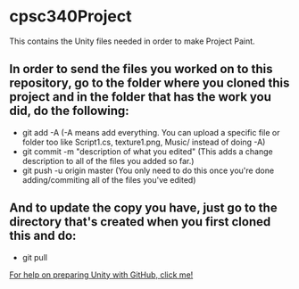 # cpsc340Project
This contains the Unity files needed in order to make Project Paint. 

## In order to send the files you worked on to this repository, go to the folder where you cloned this project and in the folder that has the work you did, do the following:
- git add -A (-A means add everything. You can upload a specific file or folder too like Script1.cs, texture1.png, Music/ instead of doing -A)
- git commit -m "description of what you edited" (This adds a change description to all of the files you added so far.)
- git push -u origin master (You only need to do this once you're done adding/commiting all of the files you've edited)

## And to update the copy you have, just go to the directory that's created when you first cloned this and do:
- git pull

[For help on preparing Unity with GitHub, click me!](http://stackoverflow.com/questions/21573405/how-to-prepare-a-unity-project-for-git)
